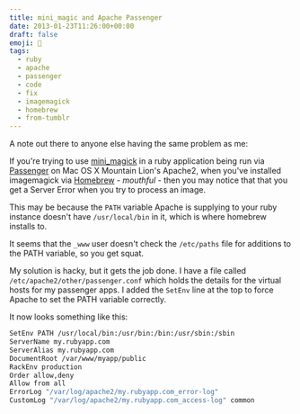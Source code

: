 ```yaml
---
title: mini_magic and Apache Passenger
date: 2013-01-23T11:26:00+00:00
draft: false
emoji: 🌇
tags:
  - ruby
  - apache
  - passenger
  - code
  - fix
  - imagemagick
  - homebrew
  - from-tumblr
---
```


A note out there to anyone else having the same problem as me:

If you're trying to use [mini_magick](https://github.com/minimagick/minimagick) in a ruby application being run via [Passenger](https://www.phusionpassenger.com/) on Mac OS X Mountain Lion's Apache2, when you've installed imagemagick via [Homebrew](http://mxcl.github.com/homebrew) - _mouthful_ - then you may notice that that you get a Server Error when you try to process an image.

This may be because the `PATH` variable Apache is supplying to your ruby instance doesn't have `/usr/local/bin` in it, which is where homebrew installs to.

It seems that the `_www` user doesn't check the `/etc/paths` file for additions to the PATH variable, so you get squat.

My solution is hacky, but it gets the job done. I have a file called `/etc/apache2/other/passenger.conf` which holds the details for the virtual hosts for my passenger apps. I added the `SetEnv` line at the top to force Apache to set the PATH variable correctly.

It now looks something like this:

```Tcl
SetEnv PATH /usr/local/bin:/usr/bin:/bin:/usr/sbin:/sbin
ServerName my.rubyapp.com
ServerAlias my.rubyapp.com
DocumentRoot /var/www/myapp/public
RackEnv production
Order allow,deny
Allow from all
ErrorLog "/var/log/apache2/my.rubyapp.com_error-log"
CustomLog "/var/log/apache2/my.rubyapp.com_access-log" common
```

